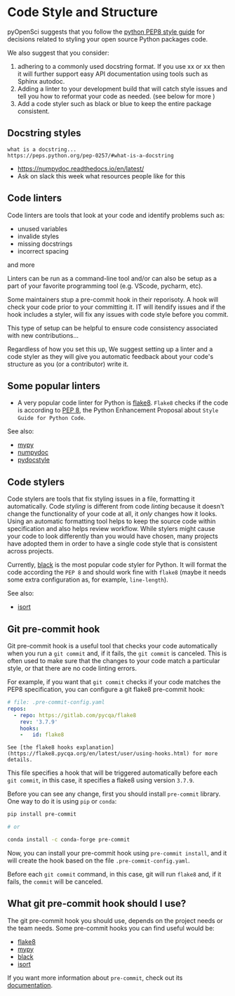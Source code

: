 # Code Style and Structure 

pyOpenSci suggests that you follow the [python PEP8 style guide](https://peps.python.org/pep-0008/) for decisions 
related to styling your open source Python packages code.  

We also suggest that you consider:
1. adhering to a commonly used docstring format. If you use xx or xx then it will further support easy API documentation using tools such as Sphinx autodoc.
2. Adding a linter to your development build that will catch style issues and tell you how to reformat your code as needed. (see below for more )
3. Add a code styler such as black or blue to keep the entire package consistent.

## Docstring styles

```{note}
what is a docstring...
https://peps.python.org/pep-0257/#what-is-a-docstring
```

* https://numpydoc.readthedocs.io/en/latest/
* Ask on slack this week what resources people like for this

## Code linters

Code linters are tools that look at your code and identify problems such as:

* unused variables
* invalide styles 
* missing docstrings 
* incorrect spacing 

and more 

Linters can be run as a command-line tool and/or can also be setup as a part of 
your favorite programming tool (e.g. VScode, pycharm, etc).

Some maintainers stup a pre-commit hook in their reporisoty. A hook will check 
your code prior to your committing it. IT will itendify issues and if the 
hook includes a styler, will fix any issues with code style before you commit. 

This type of setup can be helpful to ensure code consistency associated with new 
contributions... 


Regardless of how you set this up, We suggest setting up a linter and a code styler 
as they will give you automatic feedback about your code's structure as you (or a contributor) write it.

## Some popular linters 

* A very popular code linter for Python is [flake8](https://flake8.pycqa.org/en/latest/).
`Flake8` checks if the code is according to [PEP 8](https://www.python.org/dev/peps/pep-0008/), 
the Python Enhancement Proposal about `Style Guide for Python Code`.


See also:

- [mypy](http://mypy-lang.org/)
- [numpydoc](https://numpydoc.readthedocs.io/en/latest/)
- [pydocstyle](https://github.com/PyCQA/pydocstyle)


## Code stylers

Code stylers are tools that fix styling issues in a file, formatting it automatically.
Code *styling* is different from code *linting* because it doesn't change the functionality
of your code at all, it *only* changes how it looks. 
Using an automatic formatting tool helps to keep the source code within specification
and also helps review workflow. While stylers might cause your code to look differently
than you would have chosen, many projects have adopted them in order to have a single
code style that is consistent across projects.

Currently, [black](https://github.com/psf/black) is the most popular code styler for Python.
It will format the code according the `PEP 8` and should work fine with `flake8` (maybe it needs
some extra configuration as, for example, `line-length`).
 
See also:

- [isort](https://github.com/timothycrosley/isort)


## Git pre-commit hook

Git pre-commit hook is a useful tool that checks your code automatically when you run a `git commit` and,
if it fails, the `git commit` is canceled. This is often used to make sure
that the changes to your code match a particular style, or that there are no
code linting errors.

For example, if you want that `git commit` checks if your code matches the PEP8 specification,
you can configure a git flake8 pre-commit hook:


```yaml
# file: .pre-commit-config.yaml
repos:
  - repo: https://gitlab.com/pycqa/flake8
    rev: '3.7.9'
    hooks:
    -   id: flake8

```

```{note}
See [the flake8 hooks explanation](https://flake8.pycqa.org/en/latest/user/using-hooks.html) for more details.
```

This file specifies a hook that will be triggered automatically before each `git commit`,
in this case, it specifies a flake8 using version `3.7.9`.

Before you can see any change, first you should install `pre-commit` library. 
One way to do it is using `pip` or `conda`:

```sh
pip install pre-commit

# or

conda install -c conda-forge pre-commit
```

Now, you can install your pre-commit hook using `pre-commit install`, and it will create the hook based on
the file `.pre-commit-config.yaml`.

Before each `git commit` command, in this case, git will run `flake8` and, if it fails, the `commit` will be canceled.


## What git pre-commit hook should I use?

The git pre-commit hook you should use, depends on the project needs or the team needs.
Some pre-commit hooks you can find useful would be:

- [flake8](https://flake8.pycqa.org/en/latest/user/using-hooks.html)
- [mypy](https://github.com/pre-commit/mirrors-mypy)
- [black](https://black.readthedocs.io/en/stable/integrations/source_version_control.html)
- [isort](https://github.com/pre-commit/mirrors-isort)

If you want more information about `pre-commit`, check out its [documentation](https://pre-commit.com/).
